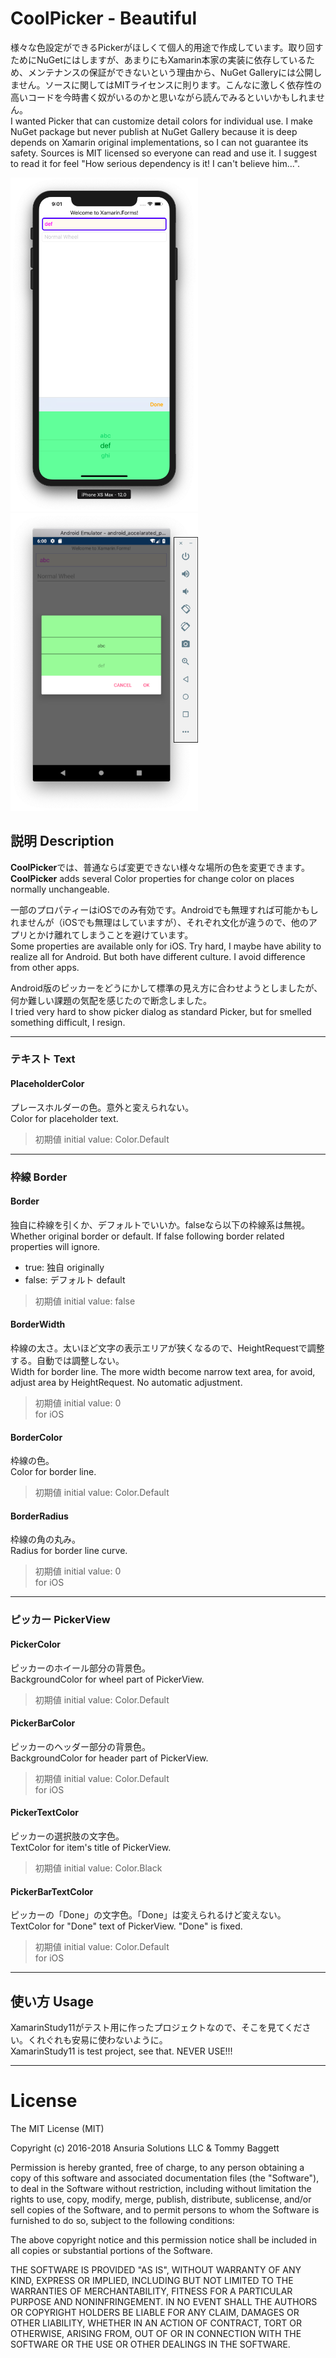 # CoolPicker - Beautiful

様々な色設定ができるPickerがほしくて個人的用途で作成しています。取り回すためにNuGetにはしますが、あまりにもXamarin本家の実装に依存しているため、メンテナンスの保証ができないという理由から、NuGet Galleryには公開しません。ソースに関してはMITライセンスに則ります。こんなに激しく依存性の高いコードを今時書く奴がいるのかと思いながら読んでみるといいかもしれません。  
I wanted Picker that can customize detail colors for individual use. I make NuGet package but never publish at NuGet Gallery because it is deep depends on Xamarin original implementations, so I can not guarantee its safety. Sources is MIT licensed so everyone can read and use it. I suggest to  read it for feel "How serious dependency is it! I can't believe him...".

<img src="https://github.com/thinkaboutcsharp/CoolPicker/blob/master/images/iOS_20181018.png" alt="Screen01" width="300px"/>
<img src="https://github.com/thinkaboutcsharp/CoolPicker/blob/master/images/Android_20181019.png" alt="Screen02" width="300px"/>

## 説明 Description
**CoolPicker**では、普通ならば変更できない様々な場所の色を変更できます。  
**CoolPicker** adds several Color properties for change color on places normally unchangeable.

一部のプロパティーはiOSでのみ有効です。Androidでも無理すれば可能かもしれませんが（iOSでも無理はしていますが）、それぞれ文化が違うので、他のアプリとかけ離れてしまうことを避けています。  
Some properties are available only for iOS. Try hard, I maybe have ability to realize all for Android. But both have different culture. I avoid difference from other apps.

Android版のピッカーをどうにかして標準の見え方に合わせようとしましたが、何か難しい課題の気配を感じたので断念しました。  
I tried very hard to show picker dialog as standard Picker, but for smelled something difficult, I resign.

---
### テキスト Text

#### PlaceholderColor

プレースホルダーの色。意外と変えられない。  
Color for placeholder text.

>初期値 initial value: Color.Default

---

### 枠線 Border

#### Border

独自に枠線を引くか、デフォルトでいいか。falseなら以下の枠線系は無視。  
Whether original border or default. If false following border related properties will ignore.

 * true: 独自 originally
 * false: デフォルト default

>初期値 initial value: false

#### BorderWidth

枠線の太さ。太いほど文字の表示エリアが狭くなるので、HeightRequestで調整する。自動では調整しない。  
Width for border line. The more width become narrow text area, for avoid, adjust area by HeightRequest. No automatic adjustment.

>初期値 initial value: 0  
>for iOS

#### BorderColor

枠線の色。  
Color for border line.

>初期値 initial value: Color.Default

#### BorderRadius

枠線の角の丸み。  
Radius for border line curve.

>初期値 initial value: 0  
>for iOS

---

### ピッカー PickerView

#### PickerColor

ピッカーのホイール部分の背景色。  
BackgroundColor for wheel part of PickerView.

>初期値 initial value: Color.Default

#### PickerBarColor

ピッカーのヘッダー部分の背景色。  
BackgroundColor for header part of PickerView.

>初期値 initial value: Color.Default  
>for iOS

#### PickerTextColor

ピッカーの選択肢の文字色。  
TextColor for item's title of PickerView.

>初期値 initial value: Color.Black

#### PickerBarTextColor

ピッカーの「Done」の文字色。「Done」は変えられるけど変えない。  
TextColor for "Done" text of PickerView. "Done" is fixed.

>初期値 initial value: Color.Default  
>for iOS

---

## 使い方 Usage

XamarinStudy11がテスト用に作ったプロジェクトなので、そこを見てください。くれぐれも安易に使わないように。  
XamarinStudy11 is test project, see that. NEVER USE!!!

---

# License
The MIT License (MIT)

Copyright (c) 2016-2018 Ansuria Solutions LLC & Tommy Baggett

Permission is hereby granted, free of charge, to any person obtaining a copy of this software and associated documentation files (the "Software"), to deal in the Software without restriction, including without limitation the rights to use, copy, modify, merge, publish, distribute, sublicense, and/or sell copies of the Software, and to permit persons to whom the Software is furnished to do so, subject to the following conditions:

The above copyright notice and this permission notice shall be included in all copies or substantial portions of the Software.

THE SOFTWARE IS PROVIDED "AS IS", WITHOUT WARRANTY OF ANY KIND, EXPRESS OR IMPLIED, INCLUDING BUT NOT LIMITED TO THE WARRANTIES OF MERCHANTABILITY, FITNESS FOR A PARTICULAR PURPOSE AND NONINFRINGEMENT. IN NO EVENT SHALL THE AUTHORS OR COPYRIGHT HOLDERS BE LIABLE FOR ANY CLAIM, DAMAGES OR OTHER LIABILITY, WHETHER IN AN ACTION OF CONTRACT, TORT OR OTHERWISE, ARISING FROM, OUT OF OR IN CONNECTION WITH THE SOFTWARE OR THE USE OR OTHER DEALINGS IN THE SOFTWARE.
